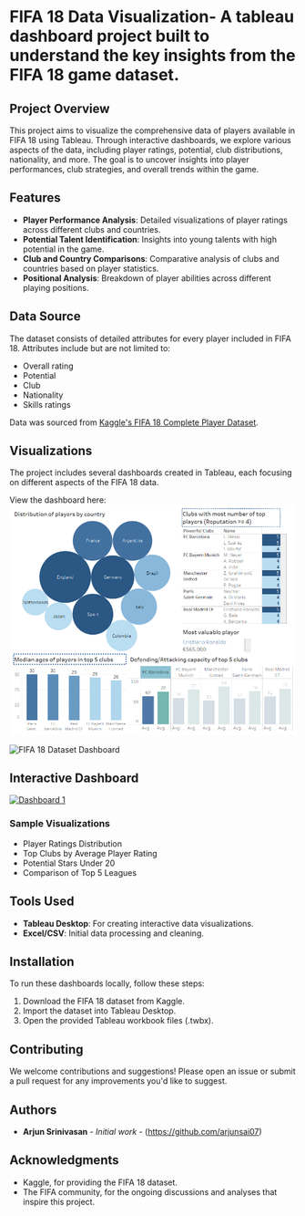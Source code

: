 # FIFA 18 Data Visualization- A tableau dashboard project built to understand the key insights from the FIFA 18 game dataset.

## Project Overview

This project aims to visualize the comprehensive data of players available in FIFA 18 using Tableau. Through interactive dashboards, we explore various aspects of the data, including player ratings, potential, club distributions, nationality, and more. The goal is to uncover insights into player performances, club strategies, and overall trends within the game.

## Features

- **Player Performance Analysis**: Detailed visualizations of player ratings across different clubs and countries.
- **Potential Talent Identification**: Insights into young talents with high potential in the game.
- **Club and Country Comparisons**: Comparative analysis of clubs and countries based on player statistics.
- **Positional Analysis**: Breakdown of player abilities across different playing positions.

## Data Source

The dataset consists of detailed attributes for every player included in FIFA 18. Attributes include but are not limited to:

- Overall rating
- Potential
- Club
- Nationality
- Skills ratings

Data was sourced from [Kaggle's FIFA 18 Complete Player Dataset](https://www.kaggle.com/thec03u5/fifa-18-demo-player-dataset).

## Visualizations

The project includes several dashboards created in Tableau, each focusing on different aspects of the FIFA 18 data. 

View the dashboard here:
![FIFA 18 Dataset Dashboard](https://github.com/arjunsai07/Tableau--FIFA-18-Game-analysis/blob/main/Dashboard-FIFA%2018.png?raw=true)

![FIFA 18 Dataset Dashboard](https://public.tableau.com/shared/9CTN87G29?:display_count=n&:origin=viz_share_link)

## Interactive Dashboard

<div class='tableauPlaceholder' id='viz1708005978464' style='position: relative'><noscript><a href='#'><img alt='Dashboard 1 ' src='https:&#47;&#47;public.tableau.com&#47;static&#47;images&#47;FI&#47;FIFA18dataset&#47;Dashboard1&#47;1_rss.png' style='border: none' /></a></noscript><object class='tableauViz'  style='display:none;'><param name='host_url' value='https%3A%2F%2Fpublic.tableau.com%2F' /> <param name='embed_code_version' value='3' /> <param name='site_root' value='' /><param name='name' value='FIFA18dataset&#47;Dashboard1' /><param name='tabs' value='no' /><param name='toolbar' value='yes' /><param name='static_image' value='https:&#47;&#47;public.tableau.com&#47;static&#47;images&#47;FI&#47;FIFA18dataset&#47;Dashboard1&#47;1.png' /> <param name='animate_transition' value='yes' /><param name='display_static_image' value='yes' /><param name='display_spinner' value='yes' /><param name='display_overlay' value='yes' /><param name='display_count' value='yes' /><param name='language' value='en-US' /><param name='filter' value='publish=yes' /></object></div>                <script type='text/javascript'>                    var divElement = document.getElementById('viz1708005978464');                    var vizElement = divElement.getElementsByTagName('object')[0];                    if ( divElement.offsetWidth > 800 ) { vizElement.style.width='1000px';vizElement.style.height='827px';} else if ( divElement.offsetWidth > 500 ) { vizElement.style.width='1000px';vizElement.style.height='827px';} else { vizElement.style.width='100%';vizElement.style.height='1277px';}                     var scriptElement = document.createElement('script');                    scriptElement.src = 'https://public.tableau.com/javascripts/api/viz_v1.js';                    vizElement.parentNode.insertBefore(scriptElement, vizElement);                </script>

### Sample Visualizations

- Player Ratings Distribution
- Top Clubs by Average Player Rating
- Potential Stars Under 20
- Comparison of Top 5 Leagues

## Tools Used

- **Tableau Desktop**: For creating interactive data visualizations.
- **Excel/CSV**: Initial data processing and cleaning.

## Installation

To run these dashboards locally, follow these steps:

1. Download the FIFA 18 dataset from Kaggle.
2. Import the dataset into Tableau Desktop.
3. Open the provided Tableau workbook files (.twbx).

## Contributing

We welcome contributions and suggestions! Please open an issue or submit a pull request for any improvements you'd like to suggest.

## Authors

- **Arjun Srinivasan** - *Initial work* - (https://github.com/arjunsai07)

## Acknowledgments

- Kaggle, for providing the FIFA 18 dataset.
- The FIFA community, for the ongoing discussions and analyses that inspire this project.


